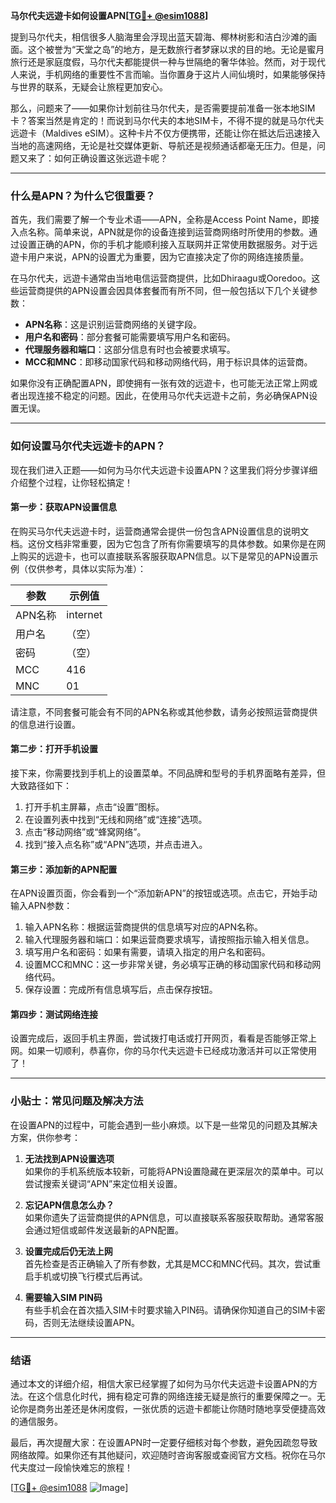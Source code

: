 **马尔代夫远遊卡如何设置APN[[TG💪+ @esim1088](https://t.me/s/esim1088)]**

提到马尔代夫，相信很多人脑海里会浮现出蓝天碧海、椰林树影和洁白沙滩的画面。这个被誉为“天堂之岛”的地方，是无数旅行者梦寐以求的目的地。无论是蜜月旅行还是家庭度假，马尔代夫都能提供一种与世隔绝的奢华体验。然而，对于现代人来说，手机网络的重要性不言而喻。当你置身于这片人间仙境时，如果能够保持与世界的联系，无疑会让旅程更加安心。

那么，问题来了——如果你计划前往马尔代夫，是否需要提前准备一张本地SIM卡？答案当然是肯定的！而说到马尔代夫的本地SIM卡，不得不提的就是马尔代夫远遊卡（Maldives eSIM）。这种卡片不仅方便携带，还能让你在抵达后迅速接入当地的高速网络，无论是社交媒体更新、导航还是视频通话都毫无压力。但是，问题又来了：如何正确设置这张远遊卡呢？

---

### 什么是APN？为什么它很重要？

首先，我们需要了解一个专业术语——APN，全称是Access Point Name，即接入点名称。简单来说，APN就是你的设备连接到运营商网络时所使用的参数。通过设置正确的APN，你的手机才能顺利接入互联网并正常使用数据服务。对于远遊卡用户来说，APN的设置尤为重要，因为它直接决定了你的网络连接质量。

在马尔代夫，远遊卡通常由当地电信运营商提供，比如Dhiraagu或Ooredoo。这些运营商提供的APN设置会因具体套餐而有所不同，但一般包括以下几个关键参数：

- **APN名称**：这是识别运营商网络的关键字段。
- **用户名和密码**：部分套餐可能需要填写用户名和密码。
- **代理服务器和端口**：这部分信息有时也会被要求填写。
- **MCC和MNC**：即移动国家代码和移动网络代码，用于标识具体的运营商。

如果你没有正确配置APN，即使拥有一张有效的远遊卡，也可能无法正常上网或者出现连接不稳定的问题。因此，在使用马尔代夫远遊卡之前，务必确保APN设置无误。

---

### 如何设置马尔代夫远遊卡的APN？

现在我们进入正题——如何为马尔代夫远遊卡设置APN？这里我们将分步骤详细介绍整个过程，让你轻松搞定！

#### 第一步：获取APN设置信息

在购买马尔代夫远遊卡时，运营商通常会提供一份包含APN设置信息的说明文档。这份文档非常重要，因为它包含了所有你需要填写的具体参数。如果你是在网上购买的远遊卡，也可以直接联系客服获取APN信息。以下是常见的APN设置示例（仅供参考，具体以实际为准）：

| 参数          | 示例值             |
|---------------|--------------------|
| APN名称        | internet          |
| 用户名         | （空）             |
| 密码           | （空）             |
| MCC            | 416               |
| MNC            | 01                |

请注意，不同套餐可能会有不同的APN名称或其他参数，请务必按照运营商提供的信息进行设置。

#### 第二步：打开手机设置

接下来，你需要找到手机上的设置菜单。不同品牌和型号的手机界面略有差异，但大致路径如下：

1. 打开手机主屏幕，点击“设置”图标。
2. 在设置列表中找到“无线和网络”或“连接”选项。
3. 点击“移动网络”或“蜂窝网络”。
4. 找到“接入点名称”或“APN”选项，并点击进入。

#### 第三步：添加新的APN配置

在APN设置页面，你会看到一个“添加新APN”的按钮或选项。点击它，开始手动输入APN参数：

1. 输入APN名称：根据运营商提供的信息填写对应的APN名称。
2. 输入代理服务器和端口：如果运营商要求填写，请按照指示输入相关信息。
3. 填写用户名和密码：如果有需要，请填入指定的用户名和密码。
4. 设置MCC和MNC：这一步非常关键，务必填写正确的移动国家代码和移动网络代码。
5. 保存设置：完成所有信息填写后，点击保存按钮。

#### 第四步：测试网络连接

设置完成后，返回手机主界面，尝试拨打电话或打开网页，看看是否能够正常上网。如果一切顺利，恭喜你，你的马尔代夫远遊卡已经成功激活并可以正常使用了！

---

### 小贴士：常见问题及解决方法

在设置APN的过程中，可能会遇到一些小麻烦。以下是一些常见的问题及其解决方案，供你参考：

1. **无法找到APN设置选项**  
   如果你的手机系统版本较新，可能将APN设置隐藏在更深层次的菜单中。可以尝试搜索关键词“APN”来定位相关设置。

2. **忘记APN信息怎么办？**  
   如果你遗失了运营商提供的APN信息，可以直接联系客服获取帮助。通常客服会通过短信或邮件发送最新的APN配置。

3. **设置完成后仍无法上网**  
   首先检查是否正确输入了所有参数，尤其是MCC和MNC代码。其次，尝试重启手机或切换飞行模式后再试。

4. **需要输入SIM PIN码**  
   有些手机会在首次插入SIM卡时要求输入PIN码。请确保你知道自己的SIM卡密码，否则无法继续设置APN。

---

### 结语

通过本文的详细介绍，相信大家已经掌握了如何为马尔代夫远遊卡设置APN的方法。在这个信息化时代，拥有稳定可靠的网络连接无疑是旅行的重要保障之一。无论你是商务出差还是休闲度假，一张优质的远遊卡都能让你随时随地享受便捷高效的通信服务。

最后，再次提醒大家：在设置APN时一定要仔细核对每个参数，避免因疏忽导致网络故障。如果你还有其他疑问，欢迎随时咨询客服或查阅官方文档。祝你在马尔代夫度过一段愉快难忘的旅程！

[[TG💪+ @esim1088](https://t.me/s/esim1088) ![Image](https://i.postimg.cc/4NQfJmqS/Snipaste-2025-05-13-00-14-12.png)]